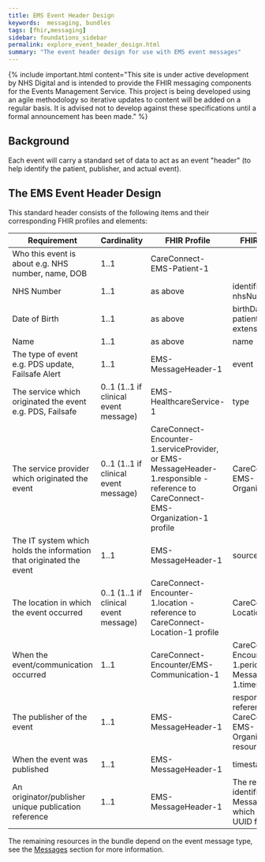 ```yaml
---
title: EMS Event Header Design
keywords:  messaging, bundles
tags: [fhir,messaging]
sidebar: foundations_sidebar
permalink: explore_event_header_design.html
summary: "The event header design for use with EMS event messages"
---
```


{% include important.html content="This site is under active development by NHS Digital and is intended to provide the FHIR messaging components for the Events Management Service. This project is being developed using an agile methodology so iterative updates to content will be added on a regular basis. It is advised not to develop against these specifications until a formal announcement has been made." %}

## Background ##
Each event will carry a standard set of data to act as an event "header" (to help identify the patient, publisher, and actual event).

## The EMS Event Header Design ##

This standard header consists of the following items and their corresponding FHIR profiles and elements:

| Requirement                                                         | Cardinality                           | FHIR Profile                                                                                                                  | FHIR element                                                                |
|---------------------------------------------------------------------|---------------------------------------|-------------------------------------------------------------------------------------------------------------------------------|-----------------------------------------------------------------------------|
| Who this event is about e.g. NHS number, name, DOB                  | 1..1                                  | CareConnect-EMS-Patient-1                                                                                                         |                                                                             |
| NHS Number                                                          | 1..1                                  | as above                                                                                                                      | identifier using nhsNumber slice                                            |
| Date of Birth                                                       | 1..1                                  | as above                                                                                                                      | birthDate and patient-birthTime extension                                   |
| Name                                                                | 1..1                                  | as above                                                                                                                      | name                                                                        |
| The type of event e.g. PDS update, Failsafe Alert                   | 1..1                                  | EMS-MessageHeader-1                                                                                                           | event                                                                       |
| The service which originated the event e.g. PDS, Failsafe           | 0..1 (1..1 if clinical event message) | EMS-HealthcareService-1                                                                                                       | type                                                                        |
| The service provider which originated the event                     | 0..1 (1..1 if clinical event message) | CareConnect-Encounter-1.serviceProvider, or EMS-MessageHeader-1.responsible - reference to CareConnect-EMS-Organization-1 profile | CareConnect-EMS-Organization-1                                                  |
| The IT system which holds the information that originated the event | 1..1                                  | EMS-MessageHeader-1                                                                                                           | source                                                                      |
| The location in which the event occurred                            | 0..1 (1..1 if clinical event message) | CareConnect-Encounter-1.location - reference to CareConnect-Location-1 profile                                                | CareConnect-Location-1                                                      |
| When the event/communication occurred                               | 1..1                                  | CareConnect-Encounter/EMS-Communication-1                                                                                     | CareConnect-Encounter-1.period/EMS-MessageHeader-1.timestamp                |
| The publisher of the event                                          | 1..1                                  | EMS-MessageHeader-1                                                                                                           | responsible - reference to a CareConnect-EMS-Organization-1 resource            |
| When the event was published                                        | 1..1                                  | EMS-MessageHeader-1                                                                                                           | timestamp                                                                   |
| An originator/publisher unique publication reference                | 1..1                                  | EMS-MessageHeader-1                                                                                                           | The resource identifier for the MessageHeader, which will use a UUID format |

The remaining resources in the bundle depend on the event message type, see the [Messages](/explore/explore.html) section for more information.










